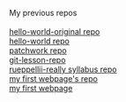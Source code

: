 My previous repos<br/>
<br/>
[hello-world-original repo](https://github.com/geriari/hello-world-original)<br/>
[hello-world repo](https://github.com/geriari/hello-world)<br/>
[patchwork repo](https://github.com/geriari/patchwork)<br/>
[git-lesson-repo](https://github.com/geriari/git-lesson-repository)<br/>
[rueppellii-really syllabus repo](https://github.com/green-fox-academy/really-syllabus)<br/>
[my first webpage's repo](https://github.com/geriari/geriari.github.io)<br/>
[my first webpage](https://geriari.github.io)